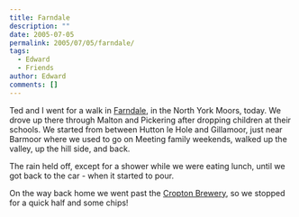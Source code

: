 ```yaml
---
title: Farndale
description: ""
date: 2005-07-05
permalink: 2005/07/05/farndale/
tags:
  - Edward
  - Friends
author: Edward
comments: []
---
```


Ted and I went for a walk in [Farndale][1], in the North York Moors,
today. We drove up there through Malton and Pickering after dropping
children at their schools. We started from between Hutton le Hole and
Gillamoor, just near Barmoor where we used to go on Meeting family
weekends, walked up the valley, up the hill side, and back.

The rain held off, except for a shower while we were eating lunch, until
we got back to the car - when it started to pour.

On the way back home we went past the [Cropton Brewery][2], so we
stopped for a quick half and some chips!



[1]: https://www.multimap.com/map/browse.cgi?local=h&amp;scale=200000&amp;title=Farndale&amp;lon=-0.9681&amp;lat=54.3661&amp;icon=x
[2]: https://croptonbrewery.co.uk/
